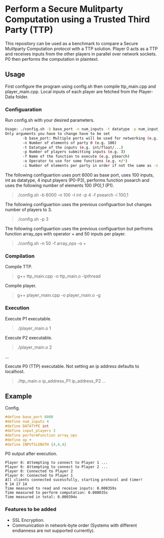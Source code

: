 # Perform a Secure Mulitparty Computation using a Trusted Third Party (TTP)
This repository can be used as a benchmark to compare a Secure Mulitparty Computation protocol with a TTP solution. Player 0 acts as a TTP and receives inputs from the other players in parallel over network sockets. P0 then performs the computation in plaintext.

## Usage
First configure the program using config.sh then compile ttp_main.cpp and player_main.cpp. Local inputs of each player are fetched from the Player-Data folder.

### Configuaration
Run config.sh with your desired parameters.

```bash
Usage: ./config.sh -b base_port -n num_inputs -t datatype -p num_input_players -f function_name -o operator -i input_length
Only arguments you have to change have to be set
        -b base_port: Multiple ports will be used for networking (e.g. 6000)
        -n Number of elements of party 0 (e.g. 100)
        -t Datatype of the inputs (e.g. int/float/...)
        -p Number of players submitting inputs (e.g. 3)
        -f Name of the function to execute (e.g. pSearch)
        -o Operator to use for some functions (e.g. +/*)
        -i Number of elements per party in order if not the same as -n (e.g. 100,1)
```

The following configuartion uses port 6000 as base port, uses 100 inputs, int as datatype, 4 input players (P0-P3), performs function psearch and uses the following number of elements 100 (P0),1 (P1). 
> ./config.sh -b 6000 -n 100 -t int -p 4 -f psearch -i 100,1

The following configuartion uses the previous configuartion but changes number of players to 3.
> ./config.sh -p 3

The following configuartion uses the previous configuartion  but perfroms function array_ops with operator + and 50 inputs per player.
> ./config.sh -n 50 -f array_ops -o +

### Compilation
Compile TTP.
> g++ ttp_main.cpp -o ttp_main.o -lpthread

Compile player.
> g++ player_main.cpp -o player_main.o -g

### Execution
Execute P1 executable.
> ./player_main.o 1

Execute P2 executable.
> ./player_main.o 2

...

Execute P0 (TTP) executable. Not setting an ip address defaults to localhost.
> ./ttp_main.o ip_address_P1 ip_address_P2 ...

## Example

Config.
```C
#define base_port 6000
#define num_inputs 4
#define DATATYPE int
#define input_players 3
#define performFunction array_ops
#define op +
#define INPUTSLENGTH {4,4,4}
```

P0 output after execution.
```
Player 0: Attempting to connect to Player 1 ...
Player 0: Attempting to connect to Player 2 ...
Player 0: Connected to Player 2
Player 0: Connected to Player 1
All clients connected sucessfully, starting protocol and timer!
9 14 17 14
Time measured to read and receive inputs: 0.000359s
Time measured to perform computation: 0.000035s
Time measured in total: 0.000394s
```
### Features to be added
- SSL Encryption.
- Communication in network-byte order (Systems with different endianness are not supported currently).
